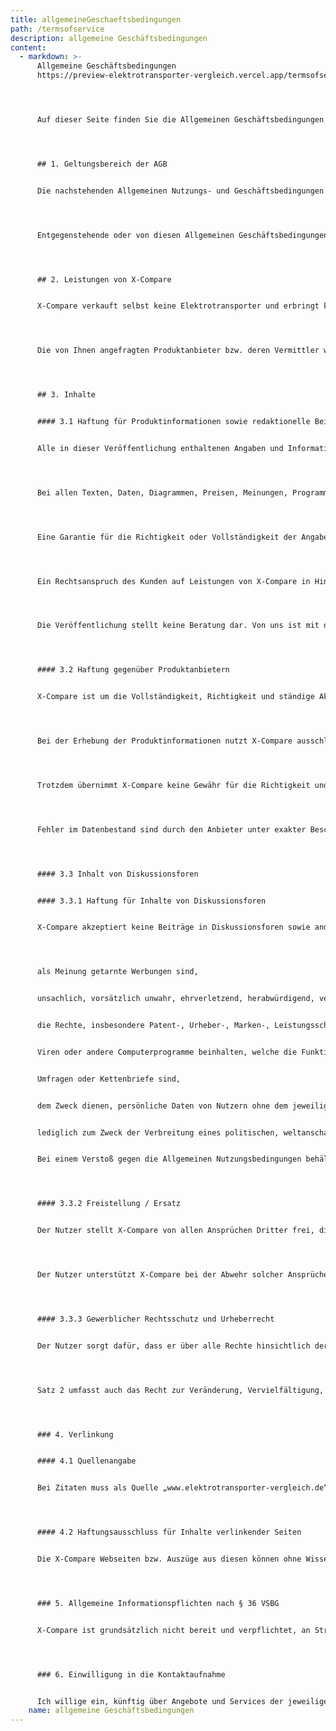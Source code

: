 ```yaml
---
title: allgemeineGeschaeftsbedingungen
path: /termsofservice
description: allgemeine Geschäftsbedingungen
content:
  - markdown: >-
      Allgemeine Geschäftsbedingungen
      https://preview-elektrotransporter-vergleich.vercel.app/termsofservice




      Auf dieser Seite finden Sie die Allgemeinen Geschäftsbedingungen (AGB) der [www.elektrotransporter-vergleich.de](http://www.elektrotransporter-vergleich.de), X-Compare UG (nachfolgend X-Compare).




      ## 1. Geltungsbereich der AGB


      Die nachstehenden Allgemeinen Nutzungs- und Geschäftsbedingungen gelten für sämtliche zwischen der X-Compare und dem Interessenten entstehenden Rechtsverhältnisse sowie für jegliche Nutzung der von X-Compare zur Verfügung gestellten Internetseiten, Leistungen, insbesondere Berechnungen, Konditionen und sonstige Daten.




      Entgegenstehende oder von diesen Allgemeinen Geschäftsbedingungen abweichende Bedingungen haben keine Geltung.




      ## 2. Leistungen von X-Compare


      X-Compare verkauft selbst keine Elektrotransporter und erbringt keine diesbezüglichen individuellen Beratungsleistungen. X-Compare fungiert lediglich als sogenannter Tippgeber, das heißt, unsere Tätigkeit besteht alleine darin, allgemeine Kundendaten (Name, Anschrift, Telefonnummer, Verwendungszweck, Einsatzort und Anzahl der gewünschten Fahrzeuge, Branche und Zeitpunkt der geplanten Anschaffung) aufzunehmen und den Kontakt zwischen Ihnen und dem jeweiligen Produktanbieter oder dessen Vermittler herzustellen.




      Die von Ihnen angefragten Produktanbieter bzw. deren Vermittler werden Ihnen, basierend auf Ihren Angaben, auf Sie zugeschnittene Produkte unverbindlich anbieten. Sie entscheiden selbst, welches Angebot Sie annehmen möchten. Unsere Produktpartner leiten nach Ihrem Einverständnis alle weiteren Schritte in die Wege. Sämtliche nach dem Gesetz im Zusammenhang mit dem Vertragsschluss erforderlichen Informationen werden Ihnen von dem Vermittler und/oder den Händlern übermittelt. X-Compare erhält für seinen Service Provisionen von den Händlern oder Anbietern.




      ## 3. Inhalte


      #### 3.1 Haftung für Produktinformationen sowie redaktionelle Beiträge gegenüber Nutzern


      Alle in dieser Veröffentlichung enthaltenen Angaben und Informationen beruhen auf öffentlich zugänglichen Quellen, welche X-Compare und alle anderen Anbieter auf diesem Server für zuverlässig halten.




      Bei allen Texten, Daten, Diagrammen, Preisen, Meinungen, Programmen oder sonstigen Informationen bleiben Irrtümer vorbehalten.




      Eine Garantie für die Richtigkeit oder Vollständigkeit der Angaben können wir nicht übernehmen. Keine Information ist als eine Garantieaussage zu verstehen. Die Nutzung erfolgt auf eigenes Risiko. Auch für die Verwendung dieser Publikation oder deren Inhalt durch Dritte übernehmen wir keine Haftung.




      Ein Rechtsanspruch des Kunden auf Leistungen von X-Compare in Hinblick auf die bereitgestellten Datenbanken besteht nicht. Die Nutzungsmöglichkeiten können insbesondere bei Arbeiten an dem Onlineangebot eingeschränkt und unterbrochen sein.




      Die Veröffentlichung stellt keine Beratung dar. Von uns ist mit der Internetdokumentation eine Verkaufsberatung nicht beabsichtigt.




      #### 3.2 Haftung gegenüber Produktanbietern


      X-Compare ist um die Vollständigkeit, Richtigkeit und ständige Aktualisierung des zugrunde liegenden Datenmaterials bemüht, aber nicht zu dieser verpflichtet.




      Bei der Erhebung der Produktinformationen nutzt X-Compare ausschließlich öffentlich zugängliche Quelle. Die Erhebung erfolgt mit größtmöglicher Sorgfalt.




      Trotzdem übernimmt X-Compare keine Gewähr für die Richtigkeit und Vollständigkeit des Datenmaterials.




      Fehler im Datenbestand sind durch den Anbieter unter exakter Beschreibung unverzüglich an X-Compare zu melden.




      #### 3.3 Inhalt von Diskussionsforen


      #### 3.3.1 Haftung für Inhalte von Diskussionsforen


      X-Compare akzeptiert keine Beiträge in Diskussionsforen sowie anderweitige Inhalte, die




      als Meinung getarnte Werbungen sind,


      unsachlich, vorsätzlich unwahr, ehrverletzend, herabwürdigend, verleumderisch, sittlich anstößig oder pornographisch sind oder einen sonstigen Straftatbestand erfüllen,


      die Rechte, insbesondere Patent-, Urheber-, Marken-, Leistungsschutz-, Kennzeichenrechte Dritter verletzen,


      Viren oder andere Computerprogramme beinhalten, welche die Funktionsweise fremder Computer beeinträchtigen,


      Umfragen oder Kettenbriefe sind,


      dem Zweck dienen, persönliche Daten von Nutzern ohne dem jeweiligen ausdrücklichen Einverständnis zu insbesondere geschäftlichen Zwecken zu sammeln, zu speichern, oder zu nutzen. Dies gilt auch, ohne dass Inhalte eingestellt werden,


      lediglich zum Zweck der Verbreitung eines politischen, weltanschaulichen oder religiösen Bekenntnisses erfolgt.


      Bei einem Verstoß gegen die Allgemeinen Nutzungsbedingungen behält sich X-Compare vor, Beiträge ohne Angabe von Gründen zu entfernen. Die Verfolgung strafrechtlicher Konsequenzen jeder Art bleibt hiervon unberührt.




      #### 3.3.2 Freistellung / Ersatz


      Der Nutzer stellt X-Compare von allen Ansprüchen Dritter frei, die diese gegen X-Compare aufgrund der vom Nutzer zur Veröffentlichung übermittelten Inhalte gegen X-Compare geltend machen. Die Rechtsverteidigung gegen derartige Ansprüche bleibt X-Compare vorbehalten.




      Der Nutzer unterstützt X-Compare bei der Abwehr solcher Ansprüche, insbesondere durch sämtliche zur Verteidigung erforderlichen Informationen. Der Nutzer ist zum Ersatz des Schadens verpflichtet, der X-Compare durch die erfolgreiche Inanspruchnahme durch Dritte entsteht. Hierzu zählen auch Kosten der Rechtsverfolgung.




      #### 3.3.3 Gewerblicher Rechtsschutz und Urheberrecht


      Der Nutzer sorgt dafür, dass er über alle Rechte hinsichtlich der von ihm zur Veröffentlichung in den Diskussionsforen bereitgestellten Inhalte verfügt und dadurch keine Rechte Dritter verletzt werden. Er räumt X-Compare hiermit unwiderruflich das räumlich und zeitlich unbeschränkte Recht zur Nutzung und Verwertung der von ihm bereitgestellten Inhalte ein.




      Satz 2 umfasst auch das Recht zur Veränderung, Vervielfältigung, Übersendung, öffentlichen Wiedergabe, Veröffentlichung, Weiterentwicklung, Übertragung der Nutzungsrechte auf Dritte ohne Anspruch auf Vergütung. Die anderweitige Veröffentlichung der vom Nutzer übertragenen Inhalte durch ihn oder Dritte mit seiner Zustimmung ist zulässig.




      ### 4. Verlinkung


      #### 4.1 Quellenangabe


      Bei Zitaten muss als Quelle „www.elektrotransporter-vergleich.de“ angegeben werden.




      #### 4.2 Haftungsausschluss für Inhalte verlinkender Seiten


      Die X-Compare Webseiten bzw. Auszüge aus diesen können ohne Wissen von X-Compare mittels „Hyperlinks“ verlinkt werden. Wir und alle anderen Anbieter auf diesem Server übernehmen in diesem Zusammenhang keine Haftung für Informationen und Angaben in Webseiten Dritter. Hierzu zählen auch Kosten der Rechtsverfolgung und Verteidigung.




      ### 5. Allgemeine Informationspflichten nach § 36 VSBG


      X-Compare ist grundsätzlich nicht bereit und verpflichtet, an Streitbeilegungsverfahren vor einer Verbraucherschlichtungsstelle teilzunehmen.




      ### 6. Einwilligung in die Kontaktaufnahme


      Ich willige ein, künftig über Angebote und Services der jeweiligen Anbieter und X-Compare per E-Mail, Telefon, sowie über Facebook, Instagram oder LinkedIn persönlich informiert und beraten zu werden. Diese Einwilligungserklärung kann jederzeit ohne Angabe von Gründen schriftlich oder mittels entsprechender E-Mail an info@elektrotransporter-vergleich.de widerrufen werden.
    name: allgemeine Geschäftsbedingungen
---
```

